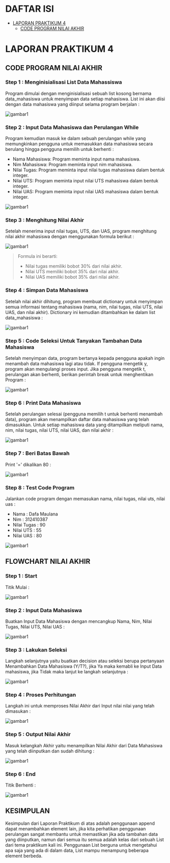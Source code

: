 DAFTAR ISI
==========
- [LAPORAN PRAKTIKUM 4](#laporan-praktikum-4)    
    - [CODE PROGRAM NILAI AKHIR](#code-program-nilai-akhir)

# LAPORAN PRAKTIKUM 4


## CODE PROGRAM NILAI AKHIR

### Step 1 : Menginisialisasi List Data Mahassiswa
Program dimulai dengan menginisialisasi sebuah list kosong bernama data_mahasiswa untuk menyimpan data setiap mahasiswa. List ini akan diisi dengan data mahasiswa yang diinput selama program berjalan :

![gambar1](ss/1.png)

### Step 2 : Input Data Mahasiswa dan Perulangan While
Program kemudian masuk ke dalam sebuah perulangan while yang memungkinkan pengguna untuk memasukkan data mahasiswa secara berulang hingga pengguna memilih untuk berhenti :

- Nama Mahasiswa: Program meminta input nama mahasiswa.
- Nim Mahasiswa: Program meminta input nim mahasiswa.
- Nilai Tugas: Program meminta input nilai tugas mahasiswa dalam bentuk integer.
- Nilai UTS: Program meminta input nilai UTS mahasiswa dalam bentuk integer.
- Nilai UAS: Program meminta input nilai UAS mahasiswa dalam bentuk integer.

![gambar1](ss/11.png)

### Step 3 : Menghitung Nilai Akhir
Setelah menerima input nilai tugas, UTS, dan UAS, program menghitung nilai akhir mahasiswa dengan menggunakan formula berikut :

![gambar1](ss/3.png)

> Formula ini berarti:
> - Nilai tugas memiliki bobot 30% dari nilai akhir.
> - Nilai UTS memiliki bobot 35% dari nilai akhir.
> - Nilai UAS memiliki bobot 35% dari nilai akhir.

### Step 4 : Simpan Data Mahasiswa
Setelah nilai akhir dihitung, program membuat dictionary untuk menyimpan semua informasi tentang mahasiswa (nama, nim, nilai tugas, nilai UTS, nilai UAS, dan nilai akhir). Dictionary ini kemudian ditambahkan ke dalam list data_mahasiswa :

![gambar1](ss/12.png)

### Step 5 : Code Seleksi Untuk Tanyakan Tambahan Data Mahasiswa
Setelah menyimpan data, program bertanya kepada pengguna apakah ingin menambah data mahasiswa lagi atau tidak. If pengguna mengetik y, program akan mengulangi proses input. Jika pengguna mengetik t, perulangan akan berhenti, berikan perintah break untuk menghentikan Program :

![gambar1](ss/5.png)

### Step 6 : Print Data Mahasiswa
Setelah perulangan selesai (pengguna memilih t untuk berhenti menambah data), program akan menampilkan daftar data mahasiswa yang telah dimasukkan. Untuk setiap mahasiswa data yang ditampilkan meliputi nama, nim, nilai tugas, nilai UTS, nilai UAS, dan nilai akhir :

![gambar1](ss/13.png)

### Step 7 : Beri Batas Bawah
Print '=' dikalikan 80 :

![gambar1](ss/14.png)

### Step 8 : Test Code Program
Jalankan code program dengan memasukan nama, nilai tugas, nilai uts, nilai uas :

- Nama : Dafa Maulana
- Nim : 312410387
- Nilai Tugas : 90
- Nilai UTS : 55
- Nilai UAS : 80

![gambar1](ss/15.png)



## FLOWCHART NILAI AKHIR

### Step 1 : Start
Titik Mulai :

![gambar1](ss/16.png)

### Step 2 : Input Data Mahasiswa
Buatkan Input Data Mahasiswa dengan mencangkup Nama, Nim, Nilai Tugas, Nilai UTS, Nilai UAS :

![gambar1](ss/17.png)

### Step 3 : Lakukan Seleksi
Langkah selanjutnya yaitu buatkan decision atau seleksi berupa pertanyaan Menambahkan Data Mahasiswa (Y/T?), jika Ya maka kemabli ke Input Data mahasiswa, jika Tidak maka lanjut ke langkah selanjutnya :

![gambar1](ss/22.png)

### Step 4 : Proses Perhitungan
Langkah ini untuk memproses Nilai Akhir dari Input nilai nilai yang telah dimasukan :

![gambar1](ss/23.png)

### Step 5 : Output Nilai Akhir
Masuk kelangkah Akhir yaitu menampilkan Nilai Akhir dari Data Mahasiswa yang telah diinputkan dan sudah dihitung :

![gambar1](ss/24.png)

### Step 6 : End
Titik Berhenti :

![gambar1](ss/25.png)



## KESIMPULAN
Kesimpulan dari Laporan Praktikum di atas adalah penggunaan append dapat menambahkan element lain, jika kita perhatikan penggunaan perulangan sangat membantu untuk memastikan jika ada tambahan data yang diinputkan, namun dari semua itu semua adalah kelas dari sebuah List dari tema praktikum kali ini. Penggunaan List berguna untuk mengetahui apa saja yang ada di dalam data, List mampu menampung beberapa element berbeda.